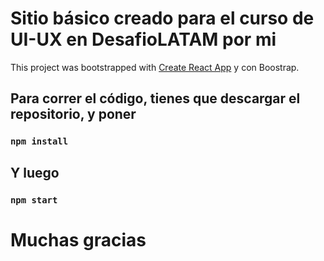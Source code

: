 # Sitio básico creado para el curso de UI-UX en DesafioLATAM por mi

This project was bootstrapped with [Create React App](https://github.com/facebook/create-react-app) y con Boostrap.

## Para correr el código, tienes que descargar el repositorio, y poner

### `npm install`

## Y luego

### `npm start`

# Muchas gracias
